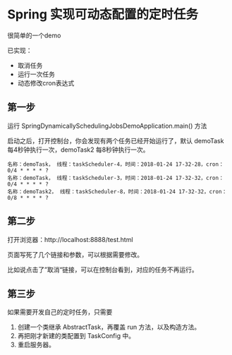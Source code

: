 # Spring 实现可动态配置的定时任务

很简单的一个demo

已实现：

- 取消任务
- 运行一次任务
- 动态修改cron表达式

## 第一步 

运行 SpringDynamicallySchedulingJobsDemoApplication.main() 方法

启动之后，打开控制台，你会发现有两个任务已经开始运行了，默认 demoTask 每4秒钟执行一次，demoTask2 每8秒钟执行一次。

```
名称：demoTask， 线程：taskScheduler-4，时间：2018-01-24 17-32-28，cron：0/4 * * * * ?
名称：demoTask， 线程：taskScheduler-3，时间：2018-01-24 17-32-32，cron：0/4 * * * * ?
名称：demoTask2， 线程：taskScheduler-8，时间：2018-01-24 17-32-32，cron：0/8 * * * * ?
```

## 第二步

打开浏览器：http://localhost:8888/test.html

页面写死了几个链接和参数，可以根据需要修改。

比如说点击了”取消“链接，可以在控制台看到，对应的任务不再运行。

## 第三步

如果需要开发自己的定时任务，只需要

1. 创建一个类继承 AbstractTask，再覆盖 run 方法，以及构造方法。
2. 再把刚才新建的类配置到 TaskConfig 中。
3. 重启服务器。

